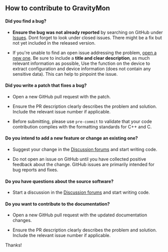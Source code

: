 ## How to contribute to GravityMon

#### **Did you find a bug?**

* **Ensure the bug was not already reported** by searching on GitHub under [Issues](https://github.com/mp-se/gravitymon/issues). Dont forget to look under closed issues. There might be a fix but not yet included in the released version.

* If you're unable to find an open issue addressing the problem, [open a new one](https://github.com/mp-se/gravitymon/issues/new). Be sure to include a **title and clear description**, as much relevant information as possible, Use the function on the device to extract configuration and device information (does not contain any sensitive data). This can help to pinpoint the issue. 

#### **Did you write a patch that fixes a bug?**

* Open a new GitHub pull request with the patch.

* Ensure the PR description clearly describes the problem and solution. Include the relevant issue number if applicable.

* Before submitting, please use `pre-commit` to validate that your code contribution complies with the formatting standards for C++ and C.

#### **Do you intend to add a new feature or change an existing one?**

* Suggest your change in the [Discussion forums](https://github.com/mp-se/gravitymon/discussions) and start writing code.

* Do not open an issue on GitHub until you have collected positive feedback about the change. GitHub issues are primarily intended for bug reports and fixes.

#### **Do you have questions about the source software?**

* Start a discussion in the [Discussion forums](https://github.com/mp-se/gravitymon/discussions) and start writing code.

#### **Do you want to contribute to the documentation?**

* Open a new GitHub pull request with the updated documentation changes.

* Ensure the PR description clearly describes the problem and solution. Include the relevant issue number if applicable.

Thanks! 
